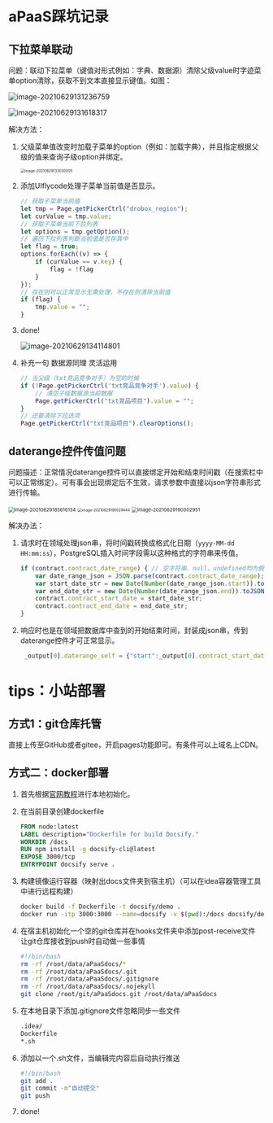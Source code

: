 # aPaaS踩坑记录

## 下拉菜单联动

问题：联动下拉菜单（键值对形式例如：字典、数据源）清除父级value时字迹菜单option清除，获取不到文本直接显示键值。如图：

![image-20210629131236759](https://static.lee1224.com/aPaaSdocs/image-20210629131236757.png)

![image-20210629131618317](https://static.lee1224.com/aPaaSdocs/image-20210629131618317.png)

解决方法：

1. 父级菜单值改变时加载子菜单的option（例如：加载字典），并且指定根据父级的值来查询子级option并绑定。

   <img src="https://static.lee1224.com/aPaaSdocs/image-20210629133030005.png" alt="image-20210629133030005" style="zoom: 50%;" />

2. 添加UIflycode处理子菜单当前值是否显示。

   ```js
   // 获取子菜单当前值
   let tmp = Page.getPickerCtrl("drobox_region");
   let curValue = tmp.value;
   // 获取子菜单当前下拉列表
   let options = tmp.getOption();
   // 遍历下拉列表判断当前值是否存其中
   let flag = true;
   options.forEach((v) => {
       if (curValue == v.key) {
           flag = !flag
       }
   });
   // 存在则可以正常显示无需处理，不存在则清除当前值
   if (flag) {
       tmp.value = "";
   }
   ```
   
3. done!

   ![image-20210629134114801](https://static.lee1224.com/aPaaSdocs/image-20210629134114801.png)
   
4. 补充一句 数据源同理 灵活运用

   ```js
   // 当父级（txt竞品竞争对手）为空的时候
   if (!Page.getPickerCtrl('txt竞品竞争对手').value) {
       // 清空子级数据源当前数据
       Page.getPickerCtrl("txt竞品项目").value = "";
   }
   // 还要清除下拉选项
   Page.getPickerCtrl("txt竞品项目").clearOptions();
   ```

## daterange控件传值问题

问题描述：正常情况daterange控件可以直接绑定开始和结束时间戳（在搜索栏中可以正常绑定）。可有事会出现绑定后不生效，请求参数中直接以json字符串形式进行传输。

<img src="https://static.lee1224.com/aPaaSdocs/image-20210629185616134.png" alt="image-20210629185616134" style="zoom:67%;" />

<img src="https://static.lee1224.com/aPaaSdocs/image-20210629190029444.png" alt="image-20210629190029444" style="zoom: 50%;" />

<img src="https://static.lee1224.com/aPaaSdocs/image-20210629190302951.png" alt="image-20210629190302951" style="zoom:67%;" />

解决办法：

1. 请求时在领域处理json串，将时间戳转换成格式化日期（`yyyy-MM-dd HH:mm:ss`），PostgreSQL插入时间字段需以这种格式的字符串来传值。

   ```js
   if (contract.contract_date_range) { // 空字符串、null、undefined均为假; 空数组和空对象为真
       var date_range_json = JSON.parse(contract.contract_date_range);
       var start_date_str = new Date(Number(date_range_json.start)).toJSON().substring(0, 10);
       var end_date_str = new Date(Number(date_range_json.end)).toJSON().substring(0, 10);
       contract.contract_start_date = start_date_str;
       contract.contract_end_date = end_date_str;
   }
   ```

2. 响应时也是在领域把数据库中查到的开始结束时间，封装成json串，传到daterange控件才可正常显示。

   ```js
    _output[0].daterange_self = {"start":_output[0].contract_start_date,"end":_output[0].contract_end_date}
   ```


# tips：小站部署

## 方式1：git仓库托管

直接上传至GitHub或者gitee，开启pages功能即可。有条件可以上域名上CDN。

## 方式二：docker部署

1. 首先根据[官网教程](https://docsify.js.org/#/quickstart)进行本地初始化。

2. 在当前目录创建dockerfile

   ```dockerfile
   FROM node:latest
   LABEL description="Dockerfile for build Docsify."
   WORKDIR /docs
   RUN npm install -g docsify-cli@latest
   EXPOSE 3000/tcp
   ENTRYPOINT docsify serve .
   ```

3. 构建镜像运行容器（映射出docs文件夹到宿主机）（可以在idea容器管理工具中进行远程构建）

   ```bash
   docker build -f Dockerfile -t docsify/demo .
   docker run -itp 3000:3000 --name=docsify -v $(pwd):/docs docsify/demo
   ```

4. 在宿主机初始化一个空的git仓库并在hooks文件夹中添加post-receive文件 让git仓库接收到push时自动做一些事情

   ```bash
   #!/bin/bash
   rm -rf /root/data/aPaaSdocs/*
   rm -rf /root/data/aPaaSdocs/.git
   rm -rf /root/data/aPaaSdocs/.gitignore
   rm -rf /root/data/aPaaSdocs/.nojekyll
   git clone /root/git/aPaaSdocs.git /root/data/aPaaSdocs
   ```

5. 在本地目录下添加.gitignore文件忽略同步一些文件

   ```bash
   .idea/
   Dockerfile
   *.sh
   ```

6. 添加以一个.sh文件，当编辑完内容后自动执行推送

   ```bash
   #!/bin/bash
   git add .
   git commit -m"自动提交"
   git push
   ```

7. done!
